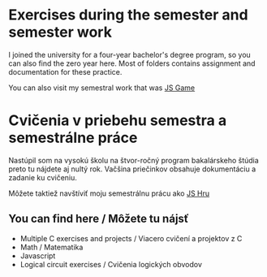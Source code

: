 
<body>
    <h1>Exercises during the semester and semester work</h1>
    <p class="devider">I joined the university for a four-year bachelor's degree program, so you can also find the zero
        year here. Most of folders contains assignment and documentation for these practice.
    </p>
    <p>You can also visit my semestral work that was <a href="https://github.com/richardo-en/Javascript-browser-game">JS Game</a></p>
    <h1>Cvičenia v priebehu semestra a semestrálne práce</h1>
    <p>Nastúpil som na vysokú školu na štvor-ročný program bakalárskeho štúdia preto tu nájdete aj nultý rok. Vačšina priečinkov obsahuje dokumentáciu a zadanie ku cvičeniu.</p>
    <p>Môžete taktiež navštíviť moju semestrálnu prácu ako <a href="https://github.com/richardo-en/Javascript-browser-game">JS Hru</a></p>
    <h2>You can find here / Môžete tu nájsť</h2>
    <ul>
        <li>Multiple C exercises and projects / Viacero cvičení a projektov z C</li>
        <li>Math / Matematika</li>
        <li>Javascript</li>
        <li>Logical circuit exercises / Cvičenia logických obvodov</li>
    </ul>
</body>
